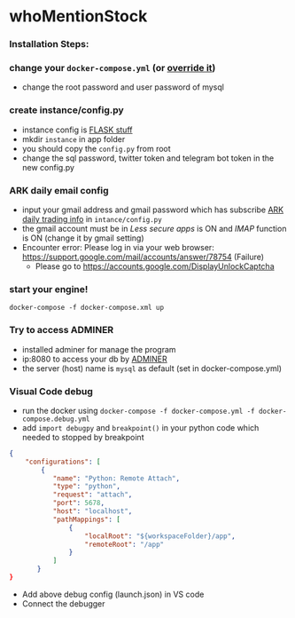 # whoMentionStock

### Installation Steps:

### change your `docker-compose.yml` (or [override it](https://docs.docker.com/compose/extends/))
- change the root password and user password of mysql

### create instance/config.py
- instance config is [FLASK stuff](https://flask.palletsprojects.com/en/1.1.x/config/)
- mkdir `instance` in app folder
- you should copy the `config.py` from root 
- change the sql password, twitter token and telegram bot token in the new config.py

### ARK daily email config
- input your gmail address and gmail password which has subscribe [ARK daily trading info](https://ark-funds.com/trade-notifications) in `intance/config.py`
- the gmail account must be in *Less secure apps* is ON and *IMAP* function is ON (change it by gmail setting)
- Encounter error: Please log in via your web browser: https://support.google.com/mail/accounts/answer/78754 (Failure)
    - Please go to https://accounts.google.com/DisplayUnlockCaptcha

### start your engine!
`docker-compose -f docker-compose.xml up`

### Try to access ADMINER
- installed adminer for manage the program
- ip:8080 to access your db by [ADMINER](https://www.adminer.org/)
- the server (host) name is `mysql` as default (set in docker-compose.yml)

### Visual Code debug
- run the docker using `docker-compose -f docker-compose.yml -f docker-compose.debug.yml`
- add `import debugpy` and `breakpoint()` in your python code which needed to stopped by breakpoint 
```json
{
    "configurations": [
        {
           "name": "Python: Remote Attach",
           "type": "python",
           "request": "attach",
           "port": 5678,
           "host": "localhost",
           "pathMappings": [
               {
                   "localRoot": "${workspaceFolder}/app",
                   "remoteRoot": "/app"
               }
           ]
       }
}

```
- Add above debug config (launch.json) in VS code
- Connect the debugger